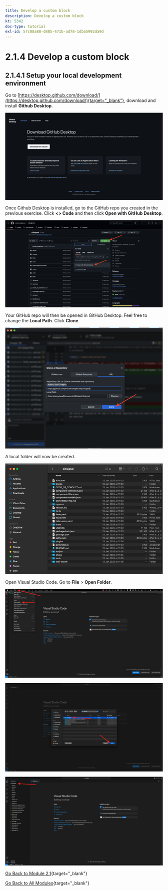 ```yaml
---
title: Develop a custom block
description: Develop a custom block
kt: 5342
doc-type: tutorial
exl-id: 57c08a88-d885-471b-ad78-1dba5992da9d
---
```

# 2.1.4 Develop a custom block

## 2.1.4.1 Setup your local development environment

Go to [https://desktop.github.com/download/](https://desktop.github.com/download/){target="_blank"}, download and install **Github Desktop**.

![Block](./images/block1.png)

Once Github Desktop is installed, go to the GitHub repo you created in the previous exercise. Click **<> Code** and then click **Open with GitHub Desktop**.

![Block](./images/block2.png)

Your GitHub repo will then be opened in GitHub Desktop. Feel free to change the **Local Path**. Click **Clone**.

![Block](./images/block3.png)

A local folder will now be created.

![Block](./images/block4.png)

Open Visual Studio Code. Go to **File** > **Open Folder**.

![Block](./images/block5.png)



![Block](./images/block6.png)



![Block](./images/block7.png)


[Go Back to Module 2.1](./aemcs.md){target="_blank"}

[Go Back to All Modules](./../../../overview.md){target="_blank"}
